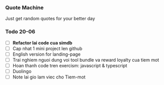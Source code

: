 ### Quote Machine

Just get random quotes for your better day

### Todo 20-06

- [ ] **Refactor lai code cua simdb**
- [ ] Cap nhat 1 mini project len github
- [ ] English version for landing-page
- [ ] Trai nghiem nguoi dung voi tool bundle va reward loyalty cua tiem mot
- [ ] Hoan thanh code tren exercism: javascript & typescript
- [ ] Duolingo
- [ ] Note lai gio lam viec cho Tiem-mot
